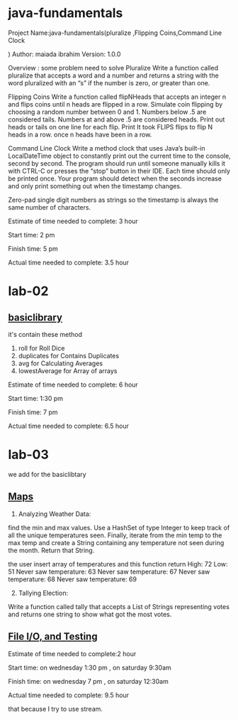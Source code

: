 # java-fundamentals
Project Name:java-fundamentals(pluralize ,Flipping Coins,Command Line Clock

)
Author: maiada ibrahim
Version: 1.0.0 

Overview : some problem need to solve
Pluralize
Write a function called pluralize that accepts a word and a number and returns a string with the word pluralized with an “s” if the number is zero, or greater than one.

Flipping Coins
Write a function called flipNHeads that accepts an integer n and flips coins until n heads are flipped in a row. Simulate coin flipping by choosing a random number between 0 and 1. Numbers below .5 are considered tails. Numbers at and above .5 are considered heads. Print out heads or tails on one line for each flip. Print It took FLIPS flips to flip N heads in a row. once n heads have been in a row.

Command Line Clock
Write a method clock that uses Java’s built-in LocalDateTime object to constantly print out the current time to the console, second by second. The program should run until someone manually kills it with CTRL-C or presses the “stop” button in their IDE. Each time should only be printed once. Your program should detect when the seconds increase and only print something out when the timestamp changes.

Zero-pad single digit numbers as strings so the timestamp is always the same number of characters.


Estimate of time needed to complete: 3 hour

Start time: 2 pm

Finish time: 5 pm

Actual time needed to complete: 3.5 hour



# lab-02 
## [basiclibrary](https://github.com/Maiada-Ibrahim/java-fundamentals/blob/main/basiclibrary3/app/src/main/java/basiclibrary3/App.java)
it's contain these method
1. roll for Roll Dice
2. duplicates for Contains Duplicates
3. avg for Calculating Averages
4. lowestAverage for Array of arrays

Estimate of time needed to complete: 6 hour

Start time: 1:30 pm

Finish time: 7 pm

Actual time needed to complete: 6.5 hour

# lab-03 
we add for the basiclibtary 

 ## [Maps](https://github.com/Maiada-Ibrahim/java-fundamentals/blob/main/basiclibrary3/app/src/main/java/basiclibrary3/App.java)
1. Analyzing Weather Data:

find the min and max values. Use a HashSet of type Integer to keep track of all the unique temperatures seen. Finally, iterate from the min temp to the max temp and create a String containing any temperature not seen during the month. Return that String.

the user insert array of temperatures and this function return 
High: 72
Low: 51
Never saw temperature: 63
Never saw temperature: 67
Never saw temperature: 68
Never saw temperature: 69


2. Tallying Election:

Write a function called tally that accepts a List of Strings representing votes and returns one string to show what got the most votes.


 ## [File I/O, and Testing](https://github.com/Maiada-Ibrahim/java-fundamentals/tree/main/linter)


Estimate of time needed to complete:2 hour

Start time: on wednesday  1:30 pm  ,  on saturday  9:30am 

Finish time: on wednesday   7 pm  ,   on saturday  12:30am 

Actual time needed to complete: 9.5 hour

that because I try to use stream.